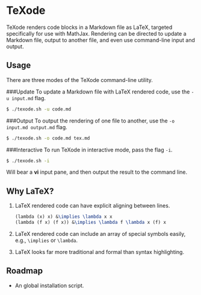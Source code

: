 TeXode
======
TeXode renders code blocks in a Markdown file as LaTeX, targeted specifically for use with MathJax. Rendering can be directed to update a Markdown file, output to another file, and even use command-line input and output.

Usage
-----
There are three modes of the TeXode command-line utility.

###Update
To update a Markdown file with LaTeX rendered code, use the `-u input.md` flag.

```sh
$ ./texode.sh -u code.md
```

###Output
To output the rendering of one file to another, use the `-o input.md output.md` flag.

```sh
$ ./texode.sh -o code.md tex.md
```

###Interactive
To run TeXode in interactive mode, pass the flag `-i`.

```sh
$ ./texode.sh -i
```

Will bear a __vi__ input pane, and then output the result to the command line.

Why LaTeX?
----------
1. LaTeX rendered code can have explicit aligning between lines.

	```latex
	(lambda (x) x) &\implies \lambda x x
	(lambda (f x) (f x)) &\implies \lambda f \lambda x (f) x
	```

2. LaTeX rendered code can include an array of special symbols easily, e.g., `\implies` or `\lambda`.
3. LaTeX looks far more traditional and formal than syntax highlighting.

Roadmap
-------
- An global installation script.